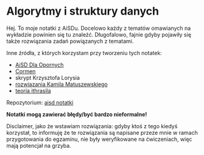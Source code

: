 # Algorytmy i struktury danych

Hej. To moje notatki z AiSDu. Docelowo każdy z tematów omawianych na wykładzie powinien się tu znaleźć. Długofalowo, fajnie gdyby pojawiły się także rozwiązania zadań powiązanych z tematami.

Inne źródła, z których korzystam przy tworzeniu tych notatek:

-   [AiSD Dla Opornych](https://github.com/Ph0enixKM/AiSD-Dla-Opornych)
-   [Cormen](https://lubimyczytac.pl/ksiazka/146862/wprowadzenie-do-algorytmow)
-   skrypt Krzysztofa Lorysia
-   [rozwiązania Kamila Matuszewskiego](https://github.com/Arsenicro/University/)
-   [teoria ithrasila](https://github.com/ithrasil/AiSD/)

Repozytorium: [aisd notatki](https://github.com/const-dominik/aisd-notatki)

**Notatki mogą zawierać błędy/być bardzo nieformalne!**

Disclaimer, jako że wstawiam rozwiązania: gdyby ktoś z tego kiedyś korzystał, to informuję że te rozwiązania są napisane przeze mnie w ramach przygotowania do egzaminu, nie były weryfikowane na ćwiczeniach, więc mają potencjał na grzyba.
